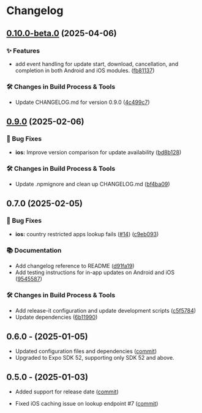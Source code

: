 # Changelog

## [0.10.0-beta.0](https://github.com/SohelIslamImran/expo-in-app-updates/compare/v0.9.0...v0.10.0-beta.0) (2025-04-06)

### ✨ Features

* add event handling for update start, download, cancellation, and completion in both Android and iOS modules. ([fb81137](https://github.com/SohelIslamImran/expo-in-app-updates/commit/fb81137433df196079d9dafd45a120327328fadc))

### 🛠️ Changes in Build Process & Tools

* Update CHANGELOG.md for version 0.9.0 ([4c499c7](https://github.com/SohelIslamImran/expo-in-app-updates/commit/4c499c712c58dc81074a1dd1c405a8eb87a2d6cc))

## [0.9.0](https://github.com/SohelIslamImran/expo-in-app-updates/compare/v0.7.0...v0.9.0) (2025-02-06)

### 🐛 Bug Fixes

* **ios:** Improve version comparison for update availability ([bd8b128](https://github.com/SohelIslamImran/expo-in-app-updates/commit/bd8b1283c0b8523d775370ed96e4289cab3bf738))

### 🛠️ Changes in Build Process & Tools

* Update .npmignore and clean up CHANGELOG.md ([bf4ba09](https://github.com/SohelIslamImran/expo-in-app-updates/commit/bf4ba09dee7278251664762dd47c9d04b8e23793))

## 0.7.0 (2025-02-05)

### 🐛 Bug Fixes

* **ios:** country restricted apps lookup fails ([#14](https://github.com/SohelIslamImran/expo-in-app-updates/issues/14)) ([c9eb093](https://github.com/SohelIslamImran/expo-in-app-updates/commit/c9eb093f45cf974e719c95fc2e82dba7e443cbb0))

### 📚 Documentation

* Add changelog reference to README ([d91fa19](https://github.com/SohelIslamImran/expo-in-app-updates/commit/d91fa194216095b9550642c6aa7d15337c1302cc))
* Add testing instructions for in-app updates on Android and iOS ([9545587](https://github.com/SohelIslamImran/expo-in-app-updates/commit/9545587678866419b4084cdf89f9b39ebb588e39))

### 🛠️ Changes in Build Process & Tools

* Add release-it configuration and update development scripts ([c5f5784](https://github.com/SohelIslamImran/expo-in-app-updates/commit/c5f5784d22591a6daeb2ea2c28b7858c035303e7))
* Update dependencies ([6b11990](https://github.com/SohelIslamImran/expo-in-app-updates/commit/6b1199020799fc4b14f012f3b02ad1e143ec6653))

## 0.6.0 - (2025-01-05)

* Updated configuration files and dependencies ([commit](https://github.com/SohelIslamImran/expo-in-app-updates/commit/07dcbfb66c30eaeacd3bd1fe943e06012e46de67))
* Upgraded to Expo SDK 52, supporting only SDK 52 and above.

## 0.5.0 - (2025-01-03)

* Added support for release date ([commit](https://github.com/SohelIslamImran/expo-in-app-updates/commit/3a5ffa75ac9753fd6487e51823e032a3080100fe))

* Fixed iOS caching issue on lookup endpoint #7 ([commit](https://github.com/SohelIslamImran/expo-in-app-updates/commit/66e96dc8fd27b6d6900c78ef4f84083848d4ac14))
